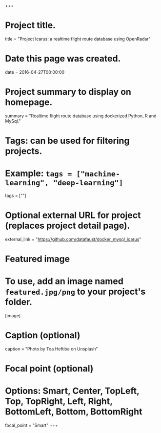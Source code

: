 +++
# Project title.
title = "Project Icarus: a realtime flight route database using OpenRadar"

# Date this page was created.
date = 2016-04-27T00:00:00

# Project summary to display on homepage.
summary = "Realtime flight route database using dockerized Python, R and MySql."

# Tags: can be used for filtering projects.
# Example: `tags = ["machine-learning", "deep-learning"]`
tags = [""]

# Optional external URL for project (replaces project detail page).
external_link = "https://github.com/datafaust/docker_mysql_icarus"

# Featured image
# To use, add an image named `featured.jpg/png` to your project's folder. 
[image]
  # Caption (optional)
  caption = "Photo by Toa Heftiba on Unsplash"

  # Focal point (optional)
  # Options: Smart, Center, TopLeft, Top, TopRight, Left, Right, BottomLeft, Bottom, BottomRight
  focal_point = "Smart"
+++
